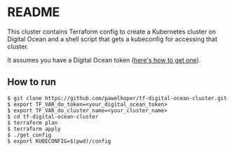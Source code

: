 # README

This cluster contains Terraform config to create a Kubernetes cluster on Digital Ocean and a shell script that gets a kubeconfig for accessing that cluster.

It assumes you have a Digital Ocean token ([here's how to get one](https://www.digitalocean.com/docs/api/create-personal-access-token/)).

## How to run

```
$ git clone https://github.com/pawelkoper/tf-digital-ocean-cluster.git
$ export TF_VAR_do_token=<your_digital_ocean_token>
$ export TF_VAR_do_cluster_name=<your_cluster_name>
$ cd tf-digital-ocean-cluster
$ terraform plan
$ terraform apply
$ ./get_config
$ export KUBECONFIG=$(pwd)/config
```

